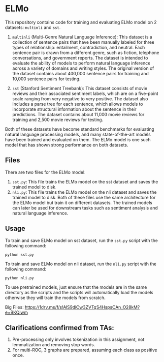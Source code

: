 # ELMo

This repository contains code for training and evaluating ELMo model on 2 datasets: `multinli` and `sst`.

1. `multinli` (Multi-Genre Natural Language Inference): This dataset is a collection of sentence pairs that have been manually labeled for three types of relationship: entailment, contradiction, and neutral. Each sentence pair is drawn from a different genre, such as fiction, telephone conversations, and government reports. The dataset is intended to evaluate the ability of models to perform natural language inference across a variety of domains and writing styles. The original version of the dataset contains about 400,000 sentence pairs for training and 10,000 sentence pairs for testing.

2. `sst` (Stanford Sentiment Treebank): This dataset consists of movie reviews and their associated sentiment labels, which are on a five-point scale ranging from very negative to very positive. The dataset also includes a parse tree for each sentence, which allows models to incorporate structural information about the sentence in their predictions. The dataset contains about 11,000 movie reviews for training and 2,500 movie reviews for testing.

Both of these datasets have become standard benchmarks for evaluating natural language processing models, and many state-of-the-art models have been trained and evaluated on them. The ELMo model is one such model that has shown strong performance on both datasets.

## Files

There are two files for the ELMo model:

1. `sst.py`: This file trains the ELMo model on the sst dataset and saves the trained model to disk.
2. `nli.py`: This file trains the ELMo model on the nli dataset and saves the trained model to disk.
   Both of these files use the same architecture for the ELMo model but train it on different datasets. The trained models can later be used for downstream tasks such as sentiment analysis and natural language inference.

## Usage

To train and save ELMo model on sst dataset, run the `sst.py` script with the following command:

`python sst.py`

To train and save ELMo model on nli dataset, run the `nli.py` script with the following command:

`python nli.py`

To use pretrained models, just ensure that the models are in the same directory as the scripts and the scripts will automatically load the models otherwise they will train the models from scratch.

Big Files: https://1drv.ms/f/s!AlS9diCw3ZVTqS4HspsCAn_O28kM?e=BKQiwm

## Clarifications confirmed from TAs:

1. Pre-processing only involves tokenization in this assignment, not lemmatization and removing stop words.
2. For multi-ROC, 3 graphs are prepared, assuming each class as positive once.
